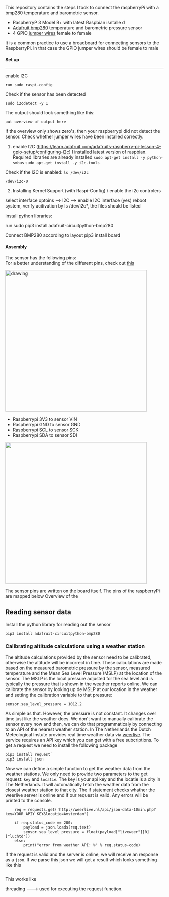 
This repository contains the steps I took to connect the raspberryPi with a bmp280 temperature and barometric sensor. 

- RaspberryP 3 Model B+ with latest Raspbian isntalle d
- [Adafruit bmp280](https://www.adafruit.com/product/2651) temperature and barometric pressure sensor
- 4 GPIO [jumper wires](https://www.kiwi-electronics.nl/jumperwires-10-stuks-15-cm-femafe-female?search=gpio%20kabels&description=true) female to female

It is a common practice to use a breadboard for connecting sensors to the RaspberryPi. In that case the GPIO jumper wires should be female to male
  

#### Set up 
-----------
enable I2C

`run sudo raspi-config` 


Check if the sensor has been detected

`sudo i2cdetect -y 1` 

The output should look something like this:

`put overview of output here`

If the overview only shows zero's, then your raspberrypi did not detect the sensor. Check whether jumper wires have been installed correctly. 


1. enable I2C (https://learn.adafruit.com/adafruits-raspberry-pi-lesson-4-gpio-setup/configuring-i2c)
I installed latest version of raspbian. Required libraries are already installed
`sudo apt-get install -y python-smbus`
`sudo apt-get install -y i2c-tools`

Check if the I2C is enabled: 
`ls /dev/i2c` 

`/dev/i2c-0`

2. Installing Kernel Support (with Raspi-Config) / enable the i2c controlers


select interface optoins --> I2C --> enable I2C interface (yes) reboot system, verify acitivation by ls /dev/i2c*, the files should be listed

install python libraries:

run sudo pip3 install adafruit-circuitpython-bmp280

 Connect BMP280 according to layout
 pip3 install board

#### Assembly
The sensor has the following pins: 	
For a better understanding of the different pins, check out [this](https://learn.adafruit.com/assets/58619)

<img src="https://cdn-learn.adafruit.com/assets/assets/000/058/619/original/adafruit_products_raspi_bmp280_i2c_bb.png?1533324749" alt="drawing" width="450"/>

- Raspberrypi 3V3 to sensor VIN
- Raspberrypi GND to sensor GND
- Raspberrypi SCL to sensor SCK
- Raspberrypi SDA to sensor SDI

<img src="http://www.raspberrypirobotics.com/wp-content/uploads/2018/01/Raspberry-GPIO.jpg" width="450"/>

The sensor pins are written on the board itself. The pins of the raspberryPi are mapped below
Overview of the 

## Reading sensor data

Install the python library for reading out the sensor

`pip3 install adafruit-circuitpython-bmp280` 



### Calibrating altitude calculations using a weather station
The altitude calculations provided by the sensor need to be calibrated, otherwise the altitude will be incorrect in time. These calculations are made based on the measured barometric pressure by the sensor, measured temperature and the Mean Sea Level Pressure (MSLP) at the location of the sensor. The MSLP is the local pressure adjusted for the sea level and is typically the pressure that is shown in the weather reports online. We can calibrate the sensor by looking up de MSLP at our location in the weather and setting the calibration variable to that pressure:

`sensor.sea_level_pressure = 1012.2` 

As simple as that. However, the pressure is not constant. It changes over time just like the weather does. We don't want to manually calibrate the sensor every now and then, we can do that programmaticaly by connecting to an API of the nearest weather station. In The Netherlands the Dutch Meteological Instute provides real time weather data via  [weerlive](http://weerlive.nl). The service requires an API key which you can get with a free subcriptions. To get a request we need to install the following package

```
pip3 install request` 
pip3 install json
``` 

Now we can define a simple function to get the weather data from the weather stations. We only need to provide two parameters to the get request: `key` and `locatie`. The key is your api key and the locatie is a city in The Netherlands. It will automatically fetch the weather data from the closest weather station to that city. The if statement checks whather the weerlive server is online and if our request is valid. Any errors will be printed to the console. 

```
    req = requests.get('http://weerlive.nl/api/json-data-10min.php?key=YOUR_APIY_KEY&locatie=Amsterdam')

    if req.status_code == 200:
        payload = json.loads(req.text)
        sensor.sea_level_pressure = float(payload["liveweer"][0]["luchtd"])
    else:
        print("error from weather API: %" % req.status-code)
```

If the request is valid and the server is online, we will receive an response as a `json`. If we parse this json we will get a result which looks something like this

``` 

```



This works like

threading ---> used for executing the request function. 


